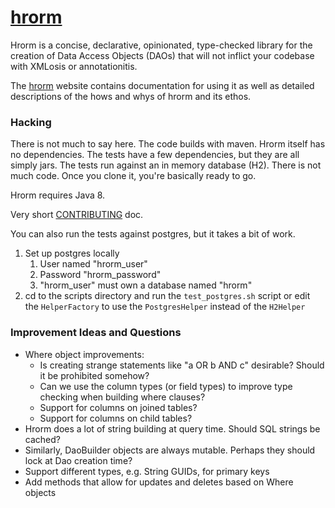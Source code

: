 # <a href="http://hrorm.org">hrorm</a>


Hrorm is a concise, declarative, opinionated, type-checked library for the creation of Data Access 
Objects (DAOs) that will not inflict your codebase with XMLosis or annotationitis.

The <a href="http://hrorm.org">hrorm</a> website contains documentation for using
it as well as detailed descriptions of the hows and whys of hrorm and its ethos.

### Hacking

There is not much to say here.
The code builds with maven.
Hrorm itself has no dependencies.
The tests have a few dependencies, but they are all simply jars.
The tests run against an in memory database (H2).
There is not much code.
Once you clone it, you're basically ready to go.

Hrorm requires Java 8.

Very short [CONTRIBUTING](CONTRIBUTING.md) doc.

You can also run the tests against postgres, but it takes a bit of work.
1. Set up postgres locally
   1. User named "hrorm_user"
   1. Password "hrorm_password"
   1. "hrorm_user" must own a database named "hrorm"
1. cd to the scripts directory and run the `test_postgres.sh` script or edit the `HelperFactory` to use the `PostgresHelper` instead of the `H2Helper`

### Improvement Ideas and Questions

* Where object improvements:
    * Is creating strange statements like "a OR b AND c" desirable? Should it be prohibited somehow?
    * Can we use the column types (or field types) to improve type checking when building where clauses?
    * Support for columns on joined tables?
    * Support for columns on child tables?
* Hrorm does a lot of string building at query time. Should SQL strings be cached? 
* Similarly, DaoBuilder objects are always mutable. Perhaps they should lock at Dao creation time?
* Support different types, e.g. String GUIDs, for primary keys
* Add methods that allow for updates and deletes based on Where objects
